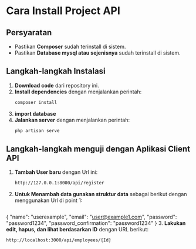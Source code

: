 # Cara Install Project API

## Persyaratan
- Pastikan **Composer** sudah terinstall di sistem.
- Pastikan **Database mysql atau sejenisnya** sudah terinstall di sistem.

## Langkah-langkah Instalasi
1. **Download code** dari repository ini.
2. **Install dependencies** dengan menjalankan perintah:
   ```sh
   composer install
3. **import database**
4. **Jalankan server** dengan menjalankan perintah:
   ```sh
   php artisan serve

## Langkah-langkah menguji dengan Aplikasi Client API
1. **Tambah User baru** dengan Url ini:
   ```sh
   http://127.0.0.1:8000/api/register
2. **Untuk Menambah data gunakan struktur data** sebagai berikut dengan menggunakan Url di point 1:
   ```sh
 {
  "name": "userexample",
  "email": "user@example1.com",
  "password": "password1234",
  "password_confirmation": "password1234"
} 
3. **Lakukan edit, hapus, dan lihat berdasarkan ID** dengan URL berikut:
   ```sh
   http://localhost:3000/api/employees/{Id}

 
